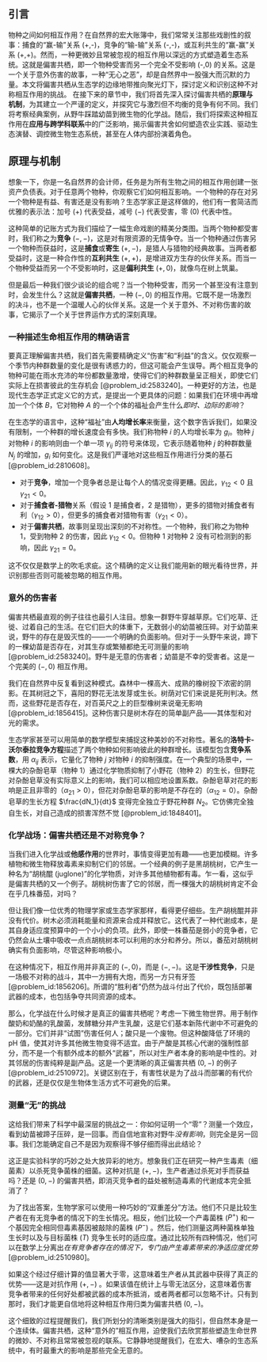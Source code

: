 ## 引言
物种之间如何相互作用？在自然界的宏大账簿中，我们常常关注那些戏剧性的叙事：捕食的“赢-输”关系 (+,-)，竞争的“输-输”关系 (-,-)，或互利共生的“赢-赢”关系 (+,+)。然而，一种更微妙且常被忽视的相互作用以深远的方式塑造着生态系统。这就是偏害共栖，即一个物种受害而另一个完全不受影响 (-,0) 的关系。这是一个关于意外伤害的故事，一种“无心之恶”，却是自然界中一股强大而沉默的力量。本文将偏害共栖从生态学的边缘地带推向聚光灯下，探讨定义和识别这种不对称相互作用的挑战。
在接下来的章节中，我们将首先深入探讨偏害共栖的**原理与机制**，为其建立一个严谨的定义，并探究它与激烈但不均衡的竞争有何不同。我们将考察经典案例，从野牛踩踏幼苗到微生物的化学战。随后，我们将探索这种相互作用在**应用与跨学科联系**中的广泛影响，揭示偏害共舍如何塑造农业实践、驱动生态演替、调控微生物生态系统，甚至在人体内部扮演着角色。

## 原理与机制

想象一下，你是一名自然界的会计师，任务是为所有生物之间的相互作用创建一张资产负债表。对于任意两个物种，你观察它们如何相互影响。一个物种的存在对另一个物种是有益、有害还是没有影响？生态学家正是这样做的，他们有一套简洁而优雅的表示法：加号 ($+$) 代表受益，减号 ($-$) 代表受害，零 ($0$) 代表中性。

这种简单的记账方式为我们描绘了一幅生命戏剧的精美分类图。当两个物种都受害时，我们称之为**竞争** ($-,-$)，这是对有限资源的无情争夺。当一个物种通过伤害另一个物种而获益时，这是**捕食**或**寄生** $(+,-)$，是猎人与猎物的经典故事。当两者都受益时，这是一种合作性的**互利共生** $(+,+)$，是增进双方生存的伙伴关系。而当一个物种受益而另一个不受影响时，这是**偏利共生** $(+,0)$，就像鸟在树上筑巢。

但是最后一种我们很少谈论的组合呢？当一个物种受害，而另一个甚至没有注意到时，会发生什么？这就是**偏害共栖**，一种 ($-,0$) 的相互作用。它既不是一场激烈的决斗，也不是一个温暖人心的伙伴关系。这是一个关于意外、不对称伤害的故事，它揭示了一个关于世界运作方式的深刻真理。

### 一种描述生命相互作用的精确语言

要真正理解偏害共栖，我们首先需要精确定义“伤害”和“利益”的含义。仅仅观察一个季节内种群数量的变化是很有诱惑力的，但这可能会产生误导。两个相互竞争的物种可能在雨水充沛的年份都数量激增，使得它们的种群数量呈正相关，即使它们实际上在损害彼此的生存机会 [@problem_id:2583240]。一种更好的方法，也是现代生态学正式定义它的方式，是提出一个更具体的问题：如果我们在环境中再增加一个个体 $B$，它对物种 $A$ 的一个个体的福祉会产生什么*即时、边际的影响*？

在生态学的语言中，这种“福祉”由**人均增长率**来衡量，这个数字告诉我们，如果没有限制，一个种群的增长速度会有多快。我们称物种 $i$ 的人均增长率为 $g_i$。物种 $j$ 对物种 $i$ 的影响则由一个单一项 $\gamma_{ij}$ 的符号来体现，它表示随着物种 $j$ 的种群数量 $N_j$ 的增加，$g_i$ 如何变化。这是我们严谨地对这些相互作用进行分类的基石 [@problem_id:2810608]。

-   对于**竞争**，增加一个竞争者总是让每个人的情况变得更糟。因此，$\gamma_{12} \lt 0$ 且 $\gamma_{21} \lt 0$。
-   对于**捕食者-猎物**关系（假设 1 是捕食者，2 是猎物），更多的猎物对捕食者有利（$\gamma_{12} \gt 0$），但更多的捕食者对猎物有害（$\gamma_{21} \lt 0$）。
-   对于**偏害共栖**，故事则呈现出深刻的不对称性。一个物种，我们称之为物种 1，受到物种 2 的伤害，因此 $\gamma_{12} \lt 0$。但物种 1 对物种 2 没有可检测到的影响，因此 $\gamma_{21} = 0$。

这不仅仅是数学上的吹毛求疵。这个精确的定义让我们能用新的眼光看待世界，并识别那些否则可能被忽略的相互作用。

### 意外的伤害者

偏害共栖最直观的例子往往也最引人注目。想象一群野牛穿越草原。它们吃草、迁徙、过着自己的生活。在它们巨大的体重下，无数弱小的幼苗被压碎。对于幼苗来说，野牛的存在是毁灭性的——一个明确的负面影响。但对于一头野牛来说，蹄下的一棵幼苗是否存在，对其生存或繁殖都绝无可测量的影响 [@problem_id:2583240]。野牛是无意的伤害者；幼苗是不幸的受害者。这是一个完美的 ($-,0$) 相互作用。

我们在自然界中反复看到这种模式。森林中一棵高大、成熟的橡树投下浓密的阴影。在其树冠之下，喜阳的野花无法发芽或生长。树荫对它们来说是死刑判决。然而，这些野花是否存在，对百英尺之上的巨型橡树来说毫无影响 [@problem_id:1856415]。这种伤害只是树木存在的简单副产品——其体型和对光的需求。

生态学家甚至可以用简单的数学模型来捕捉这种美妙的不对称性。著名的**洛特卡-沃尔泰拉竞争方程**描述了两个物种如何影响彼此的种群增长。该模型包含**竞争系数**，用 $\alpha_{ij}$ 表示，它量化了物种 $j$ 对物种 $i$ 的抑制强度。在一个典型的场景中，一棵大的杂酚皂草（物种 1）通过化学物质抑制了小野花（物种 2）的生长，但野花对杂酚皂草没有实际意义上的影响，我们可以相应地设置系数。杂酚皂草对花的影响是正且非零的（$\alpha_{21} \gt 0$），但花对杂酚皂草的影响是不存在的（$\alpha_{12} = 0$）。杂酚皂草的生长方程 $\frac{dN_1}{dt}$ 变得完全独立于野花种群 $N_2$。它仿佛完全独自生长，对自己造成的损害浑然不觉 [@problem_id:1848401]。

### 化学战场：偏害共栖还是不对称竞争？

当我们进入化学战或**他感作用**的世界时，事情变得更加有趣——也更加模糊。许多植物和微生物释放毒素来抑制它们的邻居。一个经典的例子是黑胡桃树，它产生一种名为“胡桃醌 (juglone)”的化学物质，对许多其他植物都有毒。乍一看，这似乎是偏害共栖的又一个例子。胡桃树伤害了它的邻居，而一棵强大的胡桃树肯定不会在乎几株番茄，对吗？

但让我们像一位优秀的物理学家或生态学家那样，看得更仔细些。生产胡桃醌并非没有代价。树木必须消耗能量和资源来合成并释放它。这代表了一种代谢成本，是其自身适应度预算中的一个小小的负项。此外，即使一株番茄是弱小的竞争者，它仍然会从土壤中吸收一点点胡桃树本可以利用的水分和养分。所以，番茄对胡桃树确实有负面影响，尽管这种影响极小。

在这种情况下，相互作用并非真正的 $(-,0)$，而是 $(-,-)$。这是**干涉性竞争**，只是一场极不对称的战斗，其中一方拥有大炮，而另一方只有牙签 [@problem_id:1856206]。所谓的“胜利者”仍然为战斗付出了代价，既包括部署武器的成本，也包括争夺共同资源的成本。

那么，化学战在什么时候才是真正的偏害共栖呢？考虑一下微生物世界。用于制作酸奶和奶酪的乳酸菌，发酵糖分并产生乳酸，这是它们基本新陈代谢中不可避免的一部分。它们并非“试图”伤害任何人；酸只是一个废物。但这种酸降低了环境的 pH 值，使其对许多其他微生物变得不适宜。由于产酸是其核心代谢的强制性部分，而不是一个有额外成本的额外“武器”，所以对生产者本身的影响是中性的。对其邻居的伤害纯粹是副产品。这是一个更清晰的真正偏害共栖 ($0,-$) 的例子 [@problem_id:2510972]。关键区别在于，有害性状是为了战斗而部署的有代价的武器，还是仅仅是生物体生活方式不可避免的后果。

### 测量“无”的挑战

这给我们带来了科学中最深层的挑战之一：你如何证明一个“零”？测量一个效应，看到幼苗被蹄子压碎，是一回事。而自信地宣称对野牛*没有影响*，则完全是另一回事。我们怎能确定自己不是因为观察得不够仔细而得出此结论？

这正是实验科学的巧妙之处大放异彩的地方。想象我们正在研究一种产生毒素（细菌素）以杀死竞争菌株的细菌。这种对抗是 $(+,-)$，生产者通过杀死对手而获益吗？还是 $(0,-)$ 的偏害共栖，即消灭竞争者的益处被制造毒素的代谢成本完全抵消了？

为了找出答案，生物学家可以使用一种巧妙的“双重差分”方法。他们不只是比较生产者在有无竞争者的情况下的生长情况。相反，他们比较一个产毒菌株 ($P^{+}$) 和一个基因完全相同但毒素基因被敲除的菌株 ($P^{-}$) 。然后，他们测量这两种菌株单独生长时以及与目标菌株 ($T$) 竞争生长时的适应度。通过比较所有四种情况，他们可以在数学上分离出*在有竞争者存在的情况下，专门由产生毒素带来的净适应度优势* [@problem_id:2510980]。

如果这个经过仔细计算的值显著大于零，这意味着生产者从其武器中获得了真正的优势——这是对抗作用 $(+,-)$ 。如果该值在统计上与零无法区分，这意味着伤害竞争者带来的任何好处都被武器的成本所抵消，或者两者都可以忽略不计。只有到那时，我们才能更自信地将这种相互作用归类为偏害共栖 $(0,-)$。

这个细致的过程提醒我们，我们所划分的清晰类别是强大的指引，但自然本身是一个连续体。偏害共栖，这种“意外的”相互作用，迫使我们去欣赏那些塑造生命世界的微妙、不对称且常常被忽视的联系。它静静地提醒我们，在宏大、嘈杂的生态系统中，有时最重大的影响是那些完全无意的。

